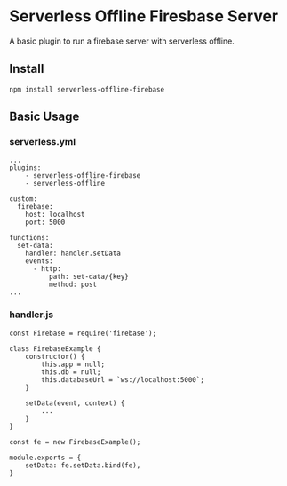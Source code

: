 # Serverless Offline Firesbase Server
A basic plugin to run a firebase server with serverless offline.

## Install
```
npm install serverless-offline-firebase
```

## Basic Usage

### serverless.yml
```
...
plugins:
    - serverless-offline-firebase
    - serverless-offline

custom:
  firebase:
    host: localhost
    port: 5000

functions:
  set-data:
    handler: handler.setData
    events:
      - http:
          path: set-data/{key}
          method: post
...
```
### handler.js
```
const Firebase = require('firebase');

class FirebaseExample {
    constructor() {
        this.app = null;
        this.db = null;
        this.databaseUrl = `ws://localhost:5000`;
    }

    setData(event, context) {
        ...
    }
}

const fe = new FirebaseExample();

module.exports = {
    setData: fe.setData.bind(fe),
}
```
